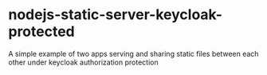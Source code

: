 # nodejs-static-server-keycloak-protected
A simple example of two apps serving and sharing static files between each other under keycloak authorization protection
